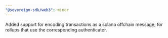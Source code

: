 ```yaml
---
"@sovereign-sdk/web3": minor
---
```


Added support for encoding transactions as a solana offchain message, for rollups that use the corresponding authenticator.
